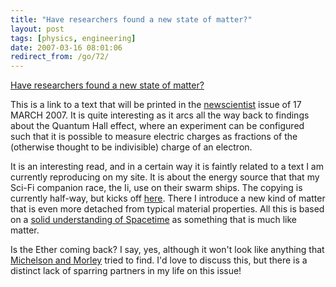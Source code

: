```yaml
---
title: "Have researchers found a new state of matter?"
layout: post
tags: [physics, engineering]
date: 2007-03-16 08:01:06
redirect_from: /go/72/
---
```


[Have researchers found a new state of matter?](http://www.eurekalert.org/pub_releases/2007-03/ns-hrf031407.php)

This is a link to a text that will be printed in the [newscientist](http://www.newscientist.com) issue of 17 MARCH 2007. It is quite interesting as it arcs all the way back to findings about the Quantum Hall effect, where an experiment can be configured such that it is possible to measure electric charges as fractions of the (otherwise thought to be indivisible) charge of an electron.

It is an interesting read, and in a certain way it is faintly related to a text I am currently reproducing on my site. It is about the energy source that that my Sci-Fi companion race, the Ii, use on their swarm ships. The copying is currently half-way, but kicks off [here](?q=node/94). There I introduce a new kind of matter that is even more detached from typical material properties. All this is based on a [solid understanding of Spacetime](?q=node/46) as something that is much like matter. 

Is the Ether coming back? I say, yes, although it won't look like anything that [Michelson and Morley](http://en.wikipedia.org/wiki/Michelson%E2%80%93Morley) tried to find. I'd love to discuss this, but there is a distinct lack of sparring partners in my life on this issue!